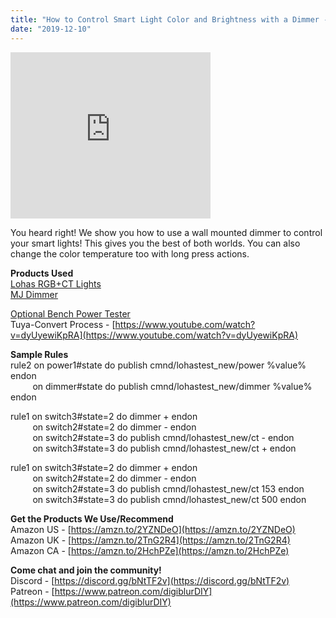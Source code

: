```yaml
---
title: "How to Control Smart Light Color and Brightness with a Dimmer - Tasmota Tips Episode 5"
date: "2019-12-10"
---
```


<iframe width="320" height="266" data-thumbnail-src="https://i.ytimg.com/vi/iUPbxC1PscM/0.jpg" src="https://www.youtube.com/embed/iUPbxC1PscM?feature=player_embedded" frameborder="0" allowfullscreen></iframe>

  
You heard right! We show you how to use a wall mounted dimmer to control your smart lights! This gives you the best of both worlds. You can also change the color temperature too with long press actions.  
  
**Products Used**  
[Lohas RGB+CT Lights](https://amzn.to/2YAkseB)  
[MJ Dimmer](https://amzn.to/358w76S)  
  
[Optional Bench Power Tester](https://amzn.to/2E8tiqx)  
Tuya-Convert Process - [https://www.youtube.com/watch?v=dyUyewiKpRA](https://www.youtube.com/watch?v=dyUyewiKpRA)  
  
**Sample Rules**  
rule2 on power1#state do publish cmnd/lohastest\_new/power %value% endon  
         on dimmer#state do publish cmnd/lohastest\_new/dimmer %value% endon  
  
rule1 on switch3#state=2 do dimmer + endon  
         on switch2#state=2 do dimmer - endon  
         on switch2#state=3 do publish cmnd/lohastest\_new/ct - endon  
         on switch3#state=3 do publish cmnd/lohastest\_new/ct + endon  
  
rule1 on switch3#state=2 do dimmer + endon  
         on switch2#state=2 do dimmer - endon  
         on switch2#state=3 do publish cmnd/lohastest\_new/ct 153 endon  
         on switch3#state=3 do publish cmnd/lohastest\_new/ct 500 endon  
  
**Get the Products We Use/Recommend**  
Amazon US - [https://amzn.to/2YZNDeO](https://amzn.to/2YZNDeO)  
Amazon UK - [https://amzn.to/2TnG2R4](https://amzn.to/2TnG2R4)  
Amazon CA - [https://amzn.to/2HchPZe](https://amzn.to/2HchPZe)  
  
**Come chat and join the community!**  
Discord - [https://discord.gg/bNtTF2v](https://discord.gg/bNtTF2v)  
Patreon - [https://www.patreon.com/digiblurDIY](https://www.patreon.com/digiblurDIY)
